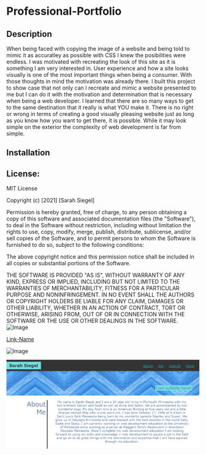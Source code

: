 # Professional-Portfolio

## Description

When being faced with copying the image of a website and being told to mimic it as accuratley as possible with CSS I knew the posibilities were endless. I was motivated with recreating the look of this site as it is something I am very interested in. User experience and how a site looks visually is one of the most important things when being a consumer. With those thoughts in mind the motivation was already there. I built this project to show case that not only can I recreate and mimic a website presented to me but I can do it with the motivation and determination that is necessary when being a web developer. I learned that there are so many ways to get to the same destination that it really is what YOU make it. There is no right or wrong in terms of creating a good visually pleasing website just as long as you know how you want to get there, it is possible. While it may look simple on the exterior the complexity of web development is far from simple.


## Installation

<!-- installed html -->
<!-- installed css -->
<!-- installed readme -->
<!-- installed images -->
<!-- installed reset -->
<!-- made layout of webpage in html -->
<!-- included tags, images, and alts -->
<!-- created css for each portion of the webpage -->
<!-- added colors to different texts, borders, areas, etc. -->
<!-- added borders, padding, margins, widths, etc. -->
<!-- changed direction for texts, images, borders, etc. -->
<!-- added different tags for better visuals (i.e hover, smooth scroll) -->
<!-- added links -->
<!-- added media queries -->
<!-- added comments -->
<!-- added license -->
<!-- added link to deployed application -->

## License:
MIT License

Copyright (c) [2021] [Sarah Siegel]

Permission is hereby granted, free of charge, to any person obtaining a copy
of this software and associated documentation files (the "Software"), to deal
in the Software without restriction, including without limitation the rights
to use, copy, modify, merge, publish, distribute, sublicense, and/or sell
copies of the Software, and to permit persons to whom the Software is
furnished to do so, subject to the following conditions:

The above copyright notice and this permission notice shall be included in all
copies or substantial portions of the Software.

THE SOFTWARE IS PROVIDED "AS IS", WITHOUT WARRANTY OF ANY KIND, EXPRESS OR
IMPLIED, INCLUDING BUT NOT LIMITED TO THE WARRANTIES OF MERCHANTABILITY,
FITNESS FOR A PARTICULAR PURPOSE AND NONINFRINGEMENT. IN NO EVENT SHALL THE
AUTHORS OR COPYRIGHT HOLDERS BE LIABLE FOR ANY CLAIM, DAMAGES OR OTHER
LIABILITY, WHETHER IN AN ACTION OF CONTRACT, TORT OR OTHERWISE, ARISING FROM,
OUT OF OR IN CONNECTION WITH THE SOFTWARE OR THE USE OR OTHER DEALINGS IN THE
SOFTWARE.
![Image](/image.png)

[Link-Name](https://sarsieg.github.io/Professional-Portfolio/)

![Image](/screenshot.png)

![Screenshot](\assets\images\screenshot.png)